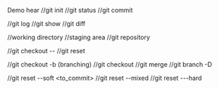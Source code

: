 Demo hear
//git init 
//git status 
//git commit 

//git log 
//git show 
//git diff 

//working directory 
//staging area
//git repository

//git checkout -- <file>
//git reset 

//git checkout -b <branch> (branching)
//git checkout <branch>
//git merge
//git branch -D <branch> 

//git reset --soft <to_commit>
//git reset --mixed <to-commit>
//git reset ---hard <to-commit>